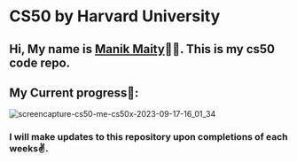# CS50 by Harvard University
## Hi, My name is [Manik Maity](https://www.linkedin.com/in/manikmaity/)👨‍💻. This is my cs50 code repo.

## My Current progress👀:
![screencapture-cs50-me-cs50x-2023-09-17-16_01_34](https://github.com/ManikMaity/cs50/assets/110734724/65a6b53b-0caa-4a68-9afb-727d04ae3ffa)

### I will make updates to this repository upon completions of each weeks✌.
